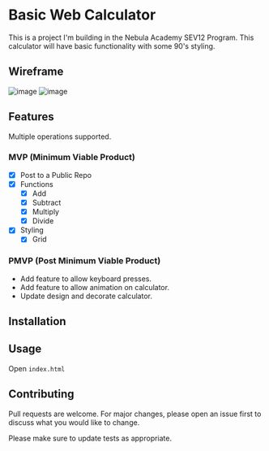 # Basic Web Calculator
 
This is a project I'm building in the Nebula Academy SEV12 Program. This calculator will have basic functionality with some 90's styling.
 
## Wireframe
![image](https://github.com/Jason2945/JS_Calculator/assets/86026175/8081d2d6-6c32-445c-ac2f-bdedac595fc8)
![image](https://github.com/Jason2945/JS_Calculator/assets/86026175/2950c1ab-7ae5-4871-8c02-b36e8802e7fe)


 
## Features
Multiple operations supported.
 
### MVP (Minimum Viable Product)
 
- [x] Post to a Public Repo
- [x] Functions
   - [x] Add
   - [x] Subtract
   - [x] Multiply
   - [x] Divide
- [x] Styling
   - [x] Grid
 
### PMVP (Post Minimum Viable Product)

- Add feature to allow keyboard presses.
- Add feature to allow animation on calculator.
- Update design and decorate calculator.
 
## Installation
 
<!-- No Installation Required -->
 
## Usage
 
Open `index.html`
 
## Contributing
 
Pull requests are welcome. For major changes, please open an issue first
to discuss what you would like to change.
 
Please make sure to update tests as appropriate.
